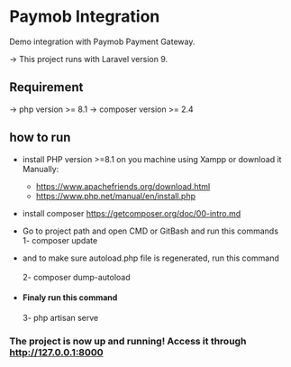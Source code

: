 # Paymob Integration
Demo integration with Paymob Payment Gateway.

-> This project runs with Laravel version 9.

## Requirement
-> php version >= 8.1
-> composer version >= 2.4

## how to run

- install PHP version >=8.1 on you machine using Xampp or download it Manually:
    - https://www.apachefriends.org/download.html
    - https://www.php.net/manual/en/install.php

- install composer https://getcomposer.org/doc/00-intro.md
- Go to project path and open CMD or GitBash and run this commands <br/>
    1- composer update
- and to make sure autoload.php file is regenerated, run this command <br/>  
    2- composer dump-autoload 
- #### Finaly run this command 
    3- php artisan serve

### The project is now up and running! Access it through http://127.0.0.1:8000
